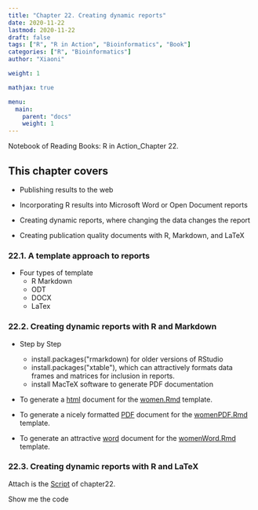 ```yaml
---
title: "Chapter 22. Creating dynamic reports"
date: 2020-11-22
lastmod: 2020-11-22
draft: false
tags: ["R", "R in Action", "Bioinformatics", "Book"]
categories: ["R", "Bioinformatics"]
author: "Xiaoni"

weight: 1

mathjax: true

menu:
  main:
    parent: "docs"
    weight: 1
---
```


Notebook of Reading Books: R in Action_Chapter 22.

<!--more-->

## This chapter covers

- Publishing results to the web

- Incorporating R results into Microsoft Word or Open Document reports

- Creating dynamic reports, where changing the data changes the report

- Creating publication quality documents with R, Markdown, and LaTeX

### 22.1. A template approach to reports 

- Four types of template
  - R Markdown
  - ODT
  - DOCX
  - LaTex

### 22.2. Creating dynamic reports with R and Markdown

- Step by Step
  - install.packages("rmarkdown) for older versions of RStudio
  - install.packages("xtable"), which can attractively formats data frames and matrices for inclusion in reports. 
  - install MacTeX software to generate PDF documentation

- To generate a [html](women.html) document for the [women.Rmd](women.Rmd) template.
- To generate a nicely formatted [PDF](womenPDF.pdf) document for the [womenPDF.Rmd](womenPDF.Rmd) template.
- To generate an attractive [word](womenWord.docx) document for the [womenWord.Rmd](womenWord.Rmd) template.

### 22.3. Creating dynamic reports with R and LaTeX

Attach is the [Script](chapter22.R) of chapter22.

Show me the code <i class="far fa-hand-pointer"></i>

```r

```
